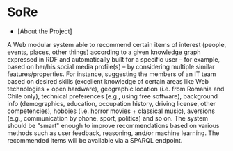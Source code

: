 # SoRe

- [About the Project]

A Web modular system able to recommend certain items of interest (people, events, places, other things) according to a given knowledge graph expressed in RDF and automatically built for a specific user – for example, based on her/his social media profile(s) – by considering multiple similar features/properties. For instance, suggesting the members of an IT team based on desired skills (excellent knowledge of certain areas like Web technologies + open hardware), geographic location (i.e. from Romania and Chile only), technical preferences (e.g., using free software), background info (demographics, education, occupation history, driving license, other competencies), hobbies (i.e. horror movies + classical music), aversions (e.g., communication by phone, sport, politics) and so on. The system should be "smart" enough to improve recommendations based on various methods such as user feedback, reasoning, and/or machine learning. The recommended items will be available via a SPARQL endpoint.
